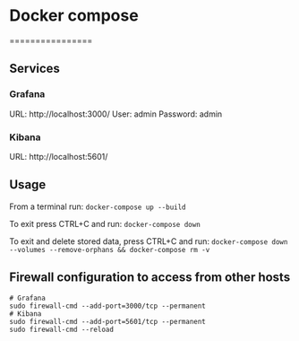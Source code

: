 # Docker compose
================

## Services

### Grafana
URL: http://localhost:3000/
User: admin
Password: admin

### Kibana
URL: http://localhost:5601/

## Usage 

From a terminal run:
``` docker-compose up --build ```

To exit press CTRL+C and run:
``` docker-compose down ```

To exit and delete stored data, press CTRL+C and run:
``` docker-compose down --volumes --remove-orphans && docker-compose rm -v ```

Firewall configuration to access from other hosts
-------------------------------------------------

```
# Grafana
sudo firewall-cmd --add-port=3000/tcp --permanent
# Kibana
sudo firewall-cmd --add-port=5601/tcp --permanent
sudo firewall-cmd --reload
```
